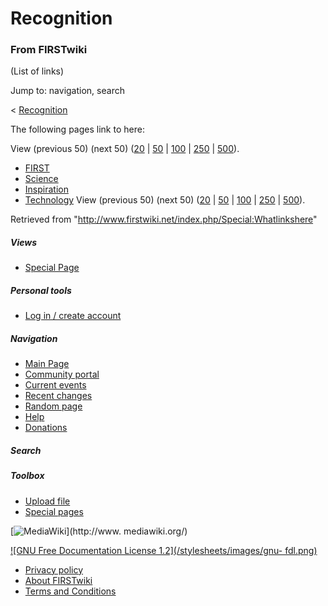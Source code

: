 # Recognition

### From FIRSTwiki

(List of links)

Jump to: navigation, search

&lt; [Recognition](/index.php?title=Recognition&redirect=no "Recognition" )  

The following pages link to here:

View (previous 50) (next 50)
([20](/index.php?title=Special:Whatlinkshere/Recognition&limit=20&from=0
"Special:Whatlinkshere/Recognition" ) |
[50](/index.php?title=Special:Whatlinkshere/Recognition&limit=50&from=0
"Special:Whatlinkshere/Recognition" ) |
[100](/index.php?title=Special:Whatlinkshere/Recognition&limit=100&from=0
"Special:Whatlinkshere/Recognition" ) |
[250](/index.php?title=Special:Whatlinkshere/Recognition&limit=250&from=0
"Special:Whatlinkshere/Recognition" ) |
[500](/index.php?title=Special:Whatlinkshere/Recognition&limit=500&from=0
"Special:Whatlinkshere/Recognition" )).

  * [FIRST](/index.php/FIRST "FIRST" )
  * [Science](/index.php/Science "Science" )
  * [Inspiration](/index.php/Inspiration "Inspiration" )
  * [Technology](/index.php/Technology "Technology" )
View (previous 50) (next 50)
([20](/index.php?title=Special:Whatlinkshere/Recognition&limit=20&from=0
"Special:Whatlinkshere/Recognition" ) |
[50](/index.php?title=Special:Whatlinkshere/Recognition&limit=50&from=0
"Special:Whatlinkshere/Recognition" ) |
[100](/index.php?title=Special:Whatlinkshere/Recognition&limit=100&from=0
"Special:Whatlinkshere/Recognition" ) |
[250](/index.php?title=Special:Whatlinkshere/Recognition&limit=250&from=0
"Special:Whatlinkshere/Recognition" ) |
[500](/index.php?title=Special:Whatlinkshere/Recognition&limit=500&from=0
"Special:Whatlinkshere/Recognition" )).

Retrieved from "<http://www.firstwiki.net/index.php/Special:Whatlinkshere>"

##### Views

  * [Special Page](/index.php/Special:Whatlinkshere/Recognition)

##### Personal tools

  * [Log in / create account](/index.php?title=Special:Userlogin&returnto=Special:Whatlinkshere)

[](/index.php/Main_Page "Main Page" )

##### Navigation

  * [Main Page](/index.php/Main_Page)
  * [Community portal](/index.php/FIRSTwiki:Community_portal)
  * [Current events](/index.php/Current_events)
  * [Recent changes](/index.php/Special:Recentchanges)
  * [Random page](/index.php/Special:Random)
  * [Help](/index.php/Help:Contents)
  * [Donations](/index.php/FIRSTwiki:Site_support)

##### Search



##### Toolbox

  * [Upload file](/index.php/Special:Upload)
  * [Special pages](/index.php/Special:Specialpages)

[![MediaWiki](/skins/common/images/poweredby_mediawiki_88x31.png)](http://www.
mediawiki.org/)

[![GNU Free Documentation License 1.2](/stylesheets/images/gnu-
fdl.png)](http://www.gnu.org/copyleft/fdl.html)

  * [Privacy policy](/index.php/FIRSTwiki:Privacy_policy "FIRSTwiki:Privacy policy" )
  * [About FIRSTwiki](/index.php/FIRSTwiki:About "FIRSTwiki:About" )
  * [Terms and Conditions](/index.php/FIRSTwiki:Terms_and_conditions "FIRSTwiki:Terms and conditions" )

